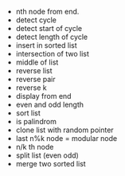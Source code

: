 - nth node from end.
- detect cycle
- detect start of cycle
- detect length of cycle
- insert in sorted list
- intersection of two list
- middle of list
- reverse list
- reverse pair
- reverse k
- display from end
- even and odd length
- sort list
- is palindrom
- clone list with random pointer 
- last n%k node = modular node
- n/k th node
- split list (even odd)
- merge two sorted list 
